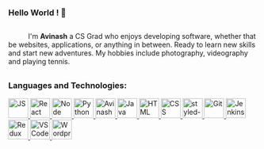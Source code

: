 ### Hello World ! 👋



<!-- **Avinash-Murugappan/Avinash-Murugappan** is a ✨ _special_ ✨ repository because its `README.md` (this file) appears on your GitHub profile.-->
##

<samp><p align=”justify” style="text-indent:40px;">I'm <b>Avinash</b> a CS Grad who enjoys developing software, whether that be websites, applications, or anything in between. Ready to learn new skills and start new adventures. My hobbies include photography, videography and playing tennis.</p></samp>

## 
### **Languages and Technologies:**
<p float="left">
   <a href="https://en.wikipedia.org/wiki/JavaScript">
<img alt="JS" src="https://devstickers.com/assets/img/pro/i4eg.png" width="40">
  </a>
  <a href="https://reactjs.org/">
<img alt="React" src="https://devstickers.com/assets/img/pro/z392.png" width="40">
  </a>
   <a href="https://nodejs.org/en/">
<img alt="Node" src="https://devstickers.com/assets/img/pro/iuw5.png" width="40">
  </a>
 <a href="https://www.python.org/">
<img alt="Python" src="https://devstickers.com/assets/img/pro/p3jo.png" width="40">
 </a>
   <a href="https://www.djangoproject.com/">
<img alt="Avinash" src="https://devstickers.com/assets/img/pro/34qe.png" width="40">
  </a>
   <a href="https://www.java.com/">
<img alt="Java" src="https://devstickers.com/assets/img/pro/7kaq.png" width="40">
 </a>
 <a href="https://en.wikipedia.org/wiki/HTML">
<img alt="HTML" src="https://devstickers.com/assets/img/pro/iqm9.png" width="40">
 </a>
 <a href="https://en.wikipedia.org/wiki/CCS3">
<img alt="CSS" src="https://devstickers.com/assets/img/pro/8pnd.png" width="40">
  </a>
   <a href="https://styled-components.com/">
<img alt="styled-components" src="https://raw.githubusercontent.com/styled-components/brand/master/styled-components.png" width="40">
  </a>
 <a href="https://git-scm.com/">
<img alt="Git" src="https://devstickers.com/assets/img/pro/apiv.png" width="40">
  </a>
   <a href="https://www.jenkins.io/">
<img alt="Jenkins" src="https://devstickers.com/assets/img/pro/cypb.png" width="40">
  </a>
  <a href="https://redux.js.org/">
<img alt="Redux" src="https://devstickers.com/assets/img/pro/h8ci.png" width="40">
  </a>
 <a href="https://code.visualstudio.com/">
<img alt="VS Code" src="https://devstickers.com/assets/img/pro/saxu.png" width="40">
  </a>
<a href="https://wordpress.com/">
<img alt="Wordpress" src="https://devstickers.com/assets/img/pro/nj4z.png"" width="40">
  </a>
</p>
